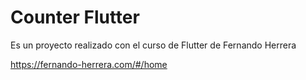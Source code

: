 # Counter Flutter

Es un proyecto realizado con el curso de Flutter de Fernando Herrera

https://fernando-herrera.com/#/home
